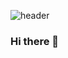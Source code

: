 <!-- https://github.com/kyechan99/capsule-render -->
![header](https://capsule-render.vercel.app/api?type=waving&color=gradient&height=200&section=header&text=Hi!%20I'm%20Yennie&fontSize=50&animation=fadeIn)

### Hi there 👋

<!--
**yenniechoi/yenniechoi** is a ✨ _special_ ✨ repository because its `README.md` (this file) appears on your GitHub profile.

Here are some ideas to get you started:

- 🔭 I’m currently working on ...
- 🌱 I’m currently learning ...
- 👯 I’m looking to collaborate on ...
- 🤔 I’m looking for help with ...
- 💬 Ask me about ...
- 📫 How to reach me: ...
- 😄 Pronouns: ...
- ⚡ Fun fact: ...
-->
